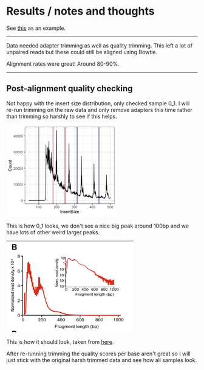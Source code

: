 # Results / notes and thoughts

See [this](https://github.com/MooHoll/Asian_Psyllid_Methylation/blob/master/Identification_Sex_Chromosomes/identification_sex_chromosomes.md) as an example.

---

Data needed adapter trimming as well as quality trimming. This left a lot of unpaired reads but these could still be aligned using Bowtie.

Alignment rates were great! Around 80-90%.

---

## Post-alignment quality checking
Not happy with the insert size distribution, only checked sample 0_1. I will re-run trimming on the raw data and only remove adapters this time rather than trimming so harshly to see if this helps. 

<img src="../images/0_1_insertsize_with_bins.jpeg" height="240">

This is how 0_1 looks, we don't see a nice big peak around 100bp and we have lots of other weird larger peaks.</br>

<img src="../images/insert_example.png" height="240">

This is how it should look, taken from [here](https://genomebiology.biomedcentral.com/articles/10.1186/s13059-020-1929-3).</br>

After re-running trimming the quality scores per base aren't great so I will just stick with the original harsh trimmed data and see how all samples look.